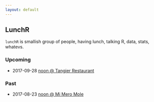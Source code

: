```yaml
---
layout: default
---
```


## LunchR

`lunchR` is smallish group of people, having lunch, talking R,
data, stats, whatevs.

### Upcoming

* 2017-09-28 [noon @ Tangier Restaurant](https://www.meetup.com/preview/portland-r-user-group/events/243188678)

### Past

* 2017-08-23 [noon @ Mi Mero Mole](https://www.meetup.com/portland-r-user-group/events/241918971/)
